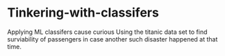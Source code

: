 # Tinkering-with-classifers
Applying ML classifers cause curious
Using the titanic data set to find surviability of passengers in case another such disaster happened at that time.
